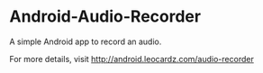 Android-Audio-Recorder
======================

A simple Android app to record an audio.

For more details, visit http://android.leocardz.com/audio-recorder
